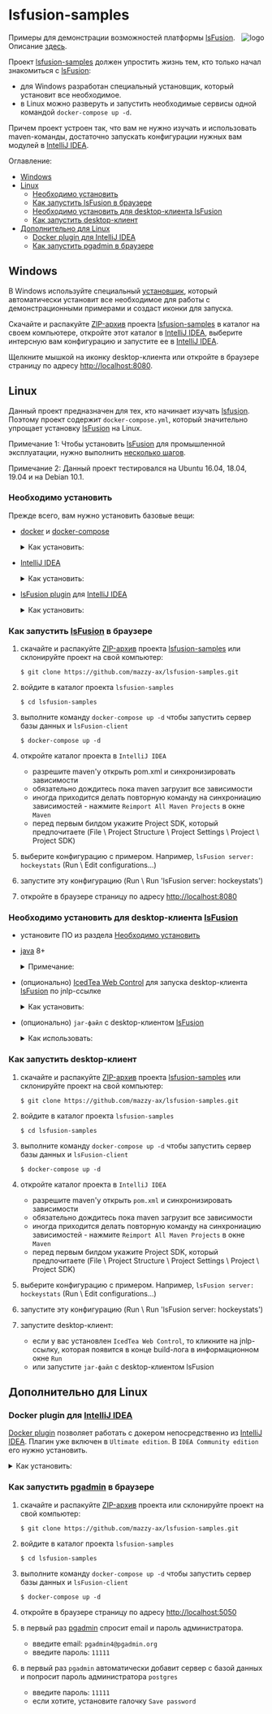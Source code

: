# lsfusion-samples

[project]:https://github.com/mazzy-ax/lsfusion-samples
[license]:https://github.com/mazzy-ax/lsfusion-samples/blob/master/LICENSE
[lsFusion]:https://lsfusion.org/
[docpage]:https://documentation.lsfusion.org/pages/viewpage.action?pageId=2228236
[git]:https://git-scm.com/download/
[docker]:https://docs.docker.com/install/
[docker-compose]:https://docs.docker.com/compose/install/
[IntelliJ IDEA]:https://www.jetbrains.com/idea/
[pgadmin]:https://www.pgadmin.org/

<img alt="logo" src="https://lsfusion.org/themes/lsfusion/assets/images/i-logo-lsfusion.svg" align="right">

Примеры для демонстрации возможностей платформы [lsFusion]. Описание [здесь][docpage]. 

Проект [lsfusion-samples][project] должен упростить жизнь тем, кто только начал знакомиться с [lsFusion]:

* для Windows разработан специальный установщик, который установит все необходимое.
* в Linux можно разверуть и запустить необходимые сервисы одной командой `docker-compose up -d`.

Причем проект устроен так, что вам не нужно изучать и использовать maven-команды,
достаточно запускать конфигурации нужных вам модулей в [IntelliJ IDEA].

Оглавление:

* [Windows](#Windows)
* [Linux](#Linux)
  * [Необходимо установить](#Необходимо-установить)
  * [Как запустить lsFusion в браузере](#Как-запустить-lsFusion-в-браузере)
  * [Необходимо установить для desktop-клиента lsFusion](#Необходимо-установить-для-desktop-клиента-lsFusion)
  * [Как запустить desktop-клиент](#Как-запустить-desktop-клиент)
* [Дополнительно для Linux](#Дополнительно-для-Linux)
  * [Docker plugin для IntelliJ IDEA](#Docker-plugin-для-IntelliJ-IDEA)
  * [Как запустить pgadmin в браузере](#Как-запустить-pgadmin-в-браузере)

## Windows 

В Windows используйте специальный [установщик](https://documentation.lsfusion.org/pages/viewpage.action?pageId=57738076),
который автоматически установит все необходимое для работы с демонстрационными примерами и создаст иконки для запуска.

Скачайте и распакуйте [ZIP-архив](https://github.com/mazzy-ax/lsfusion-samples/archive/master.zip) проекта [lsfusion-samples][project]
в каталог на своем компьютере, откройте этот каталог в [IntelliJ IDEA],
выберите интерсную вам конфигурацию и запустите ее в [IntelliJ IDEA].

Щелкните мышкой на иконку desktop-клиента или откройте в браузере страницу по адресу <http://localhost:8080>.  

## Linux

Данный проект предназначен для тех, кто начинает изучать [lsfusion]. Поэтому проект содержит `docker-compose.yml`,
который значительно упрощает установку [lsFusion] на Linux.

Примечание 1: Чтобы установить [lsFusion] для промышленной эксплуатации, нужно выполнить [несколько шагов](https://documentation.lsfusion.org/pages/viewpage.action?pageId=57738076).

Примечание 2: Данный проект тестировался на Ubuntu 16.04, 18.04, 19.04 и на Debian 10.1.

### Необходимо установить

Прежде всего, вам нужно установить базовые вещи:

* [docker] и [docker-compose]

  <details>
  <summary>
  Как установить:
  </summary>
  
  На Ubuntu можно установить командами:
  
  ```
  # docker
  
  sudo apt-get update
  
  sudo apt-get install \
      apt-transport-https \
      ca-certificates \
      curl \
      gnupg-agent \
      software-properties-common
  
  curl -fsSL https://download.docker.com/linux/ubuntu/gpg | sudo apt-key add -
  
  sudo add-apt-repository \
     "deb [arch=amd64] https://download.docker.com/linux/ubuntu \
     $(lsb_release -cs) \
     stable"
  
  sudo apt-get update && sudo apt-get install docker-ce docker-ce-cli containerd.io
  
  sudo usermod -aG docker $USER
  
  # docker-compose 1.24.1
  
  sudo curl -L "https://github.com/docker/compose/releases/download/1.24.1/docker-compose-$(uname -s)-$(uname -m)" -o /usr/local/bin/docker-compose
  
  sudo chmod +x /usr/local/bin/docker-compose
  ``` 
  
  Причечание 1: Обратите внимание, что на момент создания этого README,
  на сайте [docker-compose] приведены команды для установки версии 1.24.1.
  Обязательно посмотрите на процедуру установки по ссылкам [docker] и [docker-compose].
  
  Примечание 2: На странице с инструкцией по установке [docker], разработчики вежливо сообщают, что 
  не рекомендуют использовать старые версии докера, и начинают инструкцию с команд деинсталляции старых версий.
  Обратите внимание, что, что на момент создания этого README, команда `sudo apt install docker docker-compose`
  устанавливает именно старые версии докера.
  Обязательно посмотрите на процедуру установки по ссылкам [docker] и [docker-compose].
   
  </details>

* [IntelliJ IDEA]

  <details>
  <summary>
  Как установить:
  </summary>
  
  Для работы с демонстрационными примерами достаточно установить `Community Edition`.
  В Ubuntu `IDEA Community Edition` можно найти в штатной утилите `Ubuntu software`
  или установить безо всяких заморочек через `snap`:

    ```
    sudo snap install intellij-idea-community --classic 
    ```
     
  </details>
     
* [lsFusion plugin](https://plugins.jetbrains.com/plugin/7601-lsfusion/) для [IntelliJ IDEA]

  <details>
  <summary>
  Как установить:
  </summary>

  * откройте `File \ Settings \ Plugins` в `IDEA`
  * найдите плагин `lsFusion` и нажмите `Install`
    
  </details>

### Как запустить [lsFusion] в браузере

1. скачайте и распакуйте [ZIP-архив](https://github.com/mazzy-ax/lsfusion-samples/archive/master.zip) проекта [lsfusion-samples][project]
   или склонируйте проект на свой компьютер:

    ```
    $ git clone https://github.com/mazzy-ax/lsfusion-samples.git
    ```

1. войдите в каталог проекта `lsfusion-samples`

    ```
    $ cd lsfusion-samples
    ```

1. выполните команду `docker-compose up -d` чтобы запустить сервер базы данных и `lsFusion-client`

    ```
    $ docker-compose up -d
    ```

1. откройте каталог проекта в `IntelliJ IDEA`

   * разрешите maven'у открыть pom.xml и синхронизировать зависимости
   * обязательно дождитесь пока maven загрузит все зависимости
   * иногда приходится делать повторную команду на синхрониацию зависимостей - нажмите `Reimport All Maven Projects` в окне `Maven`
   * перед первым билдом укажите Project SDK, который предпочитаете (File \ Project Structure \ Project Settings \ Project \ Project SDK)
    
1. выберите конфигурацию с примером. Например, `lsFusion server: hockeystats` (Run \ Edit configurations...)
1. запустите эту конфигурацию (Run \ Run 'lsFusion server: hockeystats')
1. откройте в браузере страницу по адресу <http://localhost:8080>

### Необходимо установить для desktop-клиента [lsFusion]

* установите ПО из раздела [Необходимо установить](#Необходимо-установить)

* [java](https://www.java.com) 8+

  <details>
  <summary>
  Примечание:
  </summary>
    
  В `Ubuntu` достаточно выполнить команду:
    
    ```
    sudo apt install default-jdk
    ```
    
  </details>
    
* (опционально) [IcedTea Web Control](https://icedtea.classpath.org/wiki/IcedTea-Web) для запуска desktop-клиента [lsFusion] по jnlp-ссылке

  <details>
  <summary>
  Как установить:
  </summary>

  `IcedTea Web Control` &mdash; это проект, который позволяет запускать java-апплеты при помощи jnlp-ссылок.
  
  Инструкции по установке можно найти на сайте проекта [IcedTea Web Control](https://icedtea.classpath.org/wiki/IcedTea-Web).
  В Ubuntu можно найти и установить в штатной утилите `Ubuntu software` или командой:
  
    ```
    sudo apt update
    sudo apt install icedtea-netx
    ``` 

  Примечание 1: В [IntelliJ IDEA] выберите интересную вам конфигурацию и запустите Build.
  [IntelliJ IDEA] начнет компиляцию и build модуля [lsFusion]. Когда билд модуля подходит к концу, в log пишется jnlp-ссылка
  на desktop-клиента. Если нажать на нее, то `IceTea Web Control` автоматически запустит desktop-клиент.
  
  Если не установить `IcedTea Web Control`, то desktop-клиент придется запускать вручную.

  Примечание 2: Вы можете убрать назойливый splash, установив переменные окружения:

    ```
    ICEDTEA_WEB_PLUGIN_SPLASH=none
    ICEDTEA_WEB_SPLASH=none
    ```

  </details>

* (опционально) `jar-файл` с desktop-клиентом [lsFusion]

  <details>
  <summary>
  Как использовать:
  </summary>

  * Скачайте desktop-клиент [lsFusion] версии 2.1 по ссылке: <https://download.lsfusion.org/java/lsfusion-client-2.1.jar>
  * Войдите в каталог, куда скачали файл, и выполните команду `java -jar lsfusion-client-2.1.jar`
  * Чтобы скачанный файл можно было запускать щелчком мышки, сделайте скачанный файл исполняемым (executable) командой:

    ```
    `chmod +x lsfusion-client-2.1.jar`
    ```

  </details>

### Как запустить desktop-клиент

1. скачайте и распакуйте [ZIP-архив](https://github.com/mazzy-ax/lsfusion-samples/archive/master.zip) проекта [lsfusion-samples][project]
   или склонируйте проект на свой компьютер:

    ```
    $ git clone https://github.com/mazzy-ax/lsfusion-samples.git
    ```

1. войдите в каталог проекта `lsfusion-samples`

    ```
    $ cd lsfusion-samples
    ```

1. выполните команду `docker-compose up -d` чтобы запустить сервер базы данных и `lsFusion-client`

    ```
    $ docker-compose up -d
    ```

1. откройте каталог проекта в `IntelliJ IDEA`

   * разрешите maven'у открыть `pom.xml` и синхронизировать зависимости
   * обязательно дождитесь пока maven загрузит все зависимости
   * иногда приходится делать повторную команду на синхрониацию зависимостей - нажмите `Reimport All Maven Projects` в окне `Maven`
   * перед первым билдом укажите Project SDK, который предпочитаете (File \ Project Structure \ Project Settings \ Project \ Project SDK)
    
1. выберите конфигурацию с примером. Например, `lsFusion server: hockeystats` (Run \ Edit configurations...)
1. запустите эту конфигурацию (Run \ Run 'lsFusion server: hockeystats')
1. запустите desktop-клиент:

   * если у вас установлен `IcedTea Web Control`, то кликните на jnlp-ссылку, которая появится в конце build-лога в информационном окне `Run`
   * или запустите `jar-файл` с desktop-клиентом lsFusion


## Дополнительно для Linux

### Docker plugin для [IntelliJ IDEA]

[Docker plugin](https://plugins.jetbrains.com/plugin/7724-docker/) позволяет работать с докером непосредственно из [IntelliJ IDEA].
Плагин уже включен в `Ultimate edition`. В `IDEA Community edition` его нужно установить.

  <details>
  <summary>
  Как установить:
  </summary>

  * откройте `File \ Settings \ Plugins` в `IDEA`
  * найдите плагин `Docker` и нажмите `Install`
    
  </details>

### Как запустить [pgadmin] в браузере

1. скачайте и распакуйте [ZIP-архив](https://github.com/mazzy-ax/lsfusion-samples/archive/master.zip) проекта
   или склонируйте проект на свой компьютер:

    ```
    $ git clone https://github.com/mazzy-ax/lsfusion-samples.git
    ```

1. войдите в каталог проекта `lsfusion-samples`

    ```
    $ cd lsfusion-samples
    ```

1. выполните команду `docker-compose up -d` чтобы запустить сервер базы данных и `lsFusion-client`

    ```
    $ docker-compose up -d
    ```

1. откройте в браузере страницу по адресу <http://localhost:5050>
1. в первый раз [pgadmin] спросит email и пароль администратора.

   * введите email: `pgadmin4@pgadmin.org`
   * введите пароль: `11111`
   
1. в первый раз `pgadmin` автоматически добавит сервер с базой данных и попросит пароль администратора `postgres`

   * введите пароль: `11111`
   * если хотите, установите галочку `Save password`
